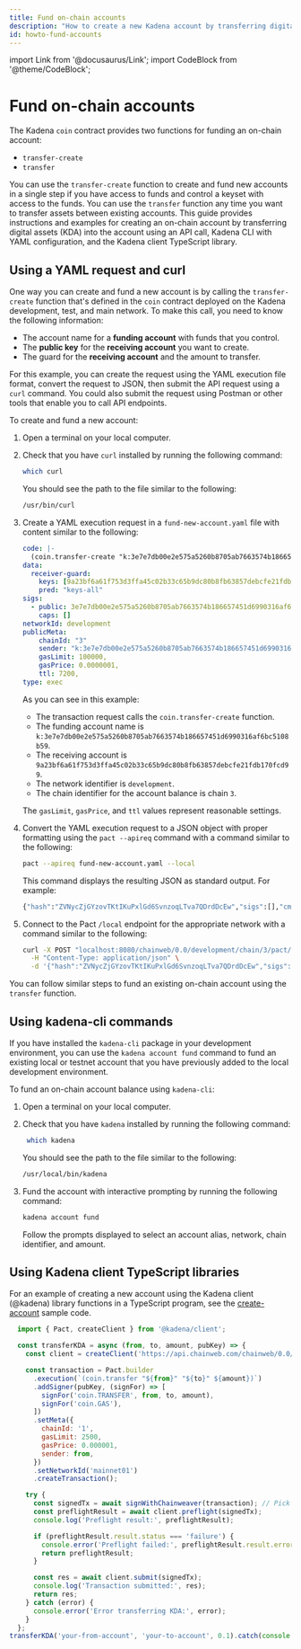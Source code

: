 ```yaml
---
title: Fund on-chain accounts
description: "How to create a new Kadena account by transferring digital assets into it using the coin contract function, Kadena CLI, and Kadena client library."
id: howto-fund-accounts
---
```

import Link from '@docusaurus/Link';
import CodeBlock from '@theme/CodeBlock';

# Fund on-chain accounts

The Kadena `coin` contract provides two functions for funding an on-chain account:

- `transfer-create`
- `transfer`

You can use the `transfer-create` function to create and fund new accounts in a single step if you have access to funds and control a keyset with access to the funds.
You can use the `transfer` function any time you want to transfer assets between existing accounts.
This guide provides instructions and examples for creating an on-chain account by transferring digital assets (KDA) into the account using an API call, Kadena CLI with YAML configuration, and the Kadena client TypeScript library.

## Using a YAML request and curl

One way you can create and fund a new account is by calling the `transfer-create` function that's defined in the `coin` contract deployed on the Kadena development, test, and main network.
To make this call, you need to know the following information:

-  The account name for a **funding account** with funds that you control.
-  The **public key** for the **receiving account** you want to create.
-  The guard for the **receiving account** and the amount to transfer.

For this example, you can create the request using the YAML execution file format, convert the request to JSON, then submit the API request using a `curl` command.
You could also submit the request using Postman or other tools that enable you to call API endpoints.

To create and fund a new account:

1. Open a terminal on your local computer.

2. Check that you have `curl` installed by running the following command:
   
   ```bash
   which curl
   ```

   You should see the path to the file similar to the following:
   
   ```bash
   /usr/bin/curl
   ```
   
3. Create a YAML execution request in a `fund-new-account.yaml` file with content similar to the following:
   
   ```yaml
   code: |-
     (coin.transfer-create "k:3e7e7db00e2e575a5260b8705ab7663574b186657451d6990316af6bc5108b59" "9a23bf6a61f753d3ffa45c02b33c65b9dc80b8fb63857debcfe21fdb170fcd99"(read-keyset "receiver-guard") 1.0)
   data:
     receiver-guard:
       keys: [9a23bf6a61f753d3ffa45c02b33c65b9dc80b8fb63857debcfe21fdb170fcd99]
       pred: "keys-all"
   sigs:
     - public: 3e7e7db00e2e575a5260b8705ab7663574b186657451d6990316af6bc5108b59
       caps: []
   networkId: development
   publicMeta:
       chainId: "3"
       sender: "k:3e7e7db00e2e575a5260b8705ab7663574b186657451d6990316af6bc5108b59"
       gasLimit: 100000,
       gasPrice: 0.0000001,
       ttl: 7200,
   type: exec
   ```

   As you can see in this example:
   
   - The transaction request calls the `coin.transfer-create` function.
   - The funding account name is `k:3e7e7db00e2e575a5260b8705ab7663574b186657451d6990316af6bc5108b59`.
   - The receiving account is `9a23bf6a61f753d3ffa45c02b33c65b9dc80b8fb63857debcfe21fdb170fcd99`.
   - The network identifier is `development`.
   - The chain identifier for the account balance is chain `3`.
   
   The `gasLimit`, `gasPrice`, and `ttl` values represent reasonable settings.

4. Convert the YAML execution request to a JSON object with proper formatting using the `pact --apireq` command with a command similar to the following:
   
   ```bash
   pact --apireq fund-new-account.yaml --local
   ```
   
   This command displays the resulting JSON as standard output.
   For example:
   
   ```bash
   {"hash":"ZVNycZjGYzovTKtIKuPxlGd6SvnzoqLTva7QDrdDcEw","sigs":[],"cmd":"{\"networkId\":\"development\",\"payload\":{\"exec\":{\"data\":{\"dev-account\":{\"pred\":\"keys-all\",\"keys\":[\"3e7e7db00e2e575a5260b8705ab7663574b186657451d6990316af6bc5108b59\"]}},\"code\":\"(coin.transfer-create \\\"k:3e7e7db00e2e575a5260b8705ab7663574b186657451d6990316af6bc5108b59\\\" (read-keyset \\\"dev-account\\\"))\"}},\"signers\":[],\"meta\":{\"creationTime\":1732575822,\"ttl\":7200,\"gasLimit\":100000,\"chainId\":\"3\",\"gasPrice\":1.0e-7,\"sender\":\"k:3e7e7db00e2e575a5260b8705ab7663574b186657451d6990316af6bc5108b59\"},\"nonce\":\"2024-11-25 23:03:42.968111 UTC\"}"}
   ```

5. Connect to the Pact `/local` endpoint for the appropriate network with a command similar to the following:

   ```bash
   curl -X POST "localhost:8080/chainweb/0.0/development/chain/3/pact/api/v1/local" \
     -H "Content-Type: application/json" \
     -d '{"hash":"ZVNycZjGYzovTKtIKuPxlGd6SvnzoqLTva7QDrdDcEw","sigs":[],"cmd":"{\"networkId\":\"development\",\"payload\":{\"exec\":{\"data\":{\"dev-account\":{\"pred\":\"keys-all\",\"keys\":[\"3e7e7db00e2e575a5260b8705ab7663574b186657451d6990316af6bc5108b59\"]}},\"code\":\"(coin.transfer-create \\\"k:3e7e7db00e2e575a5260b8705ab7663574b186657451d6990316af6bc5108b59\\\" (read-keyset \\\"dev-account\\\"))\"}},\"signers\":[],\"meta\":{\"creationTime\":1732575822,\"ttl\":7200,\"gasLimit\":100000,\"chainId\":\"3\",\"gasPrice\":1.0e-7,\"sender\":\"k:3e7e7db00e2e575a5260b8705ab7663574b186657451d6990316af6bc5108b59\"},\"nonce\":\"2024-11-25 23:03:42.968111 UTC\"}"}'
   ```

You can follow similar steps to fund an existing on-chain account using the `transfer` function.

## Using kadena-cli commands

If you have installed the `kadena-cli` package in your development environment, you can use the `kadena account fund` command to fund an existing local or testnet account that you have previously added to the local development environment.

To fund an on-chain account balance using `kadena-cli`:

1. Open a terminal on your local computer.

2. Check that you have `kadena` installed by running the following command:
   
   ```bash
    which kadena
   ```

   You should see the path to the file similar to the following:
   
   ```bash
   /usr/local/bin/kadena
   ```

3. Fund the account with interactive prompting by running the following command:
   
   ```bash
   kadena account fund
   ```
   
   Follow the prompts displayed to select an account alias, network, chain identifier, and amount.

## Using Kadena client TypeScript libraries

For an example of creating a new account using the Kadena client (@kadena) library functions in a TypeScript program, see
the [create-account](https://github.com/kadena-community/voting-dapp/blob/main/snippets/create-account.ts) sample code.

```javascript
  import { Pact, createClient } from '@kadena/client';

  const transferKDA = async (from, to, amount, pubKey) => {
    const client = createClient('https://api.chainweb.com/chainweb/0.0/mainnet01/chain/1/pact');

    const transaction = Pact.builder
      .execution(`(coin.transfer "${from}" "${to}" ${amount})`)
      .addSigner(pubKey, (signFor) => [
        signFor('coin.TRANSFER', from, to, amount),
        signFor('coin.GAS'),
      ])
      .setMeta({
        chainId: '1',
        gasLimit: 2500,
        gasPrice: 0.000001,
        sender: from,
      })
      .setNetworkId('mainnet01')
      .createTransaction();

    try {
      const signedTx = await signWithChainweaver(transaction); // Pick your preferred signing method
      const preflightResult = await client.preflight(signedTx);
      console.log('Preflight result:', preflightResult);

      if (preflightResult.result.status === 'failure') {
        console.error('Preflight failed:', preflightResult.result.error.message);
        return preflightResult;
      }

      const res = await client.submit(signedTx);
      console.log('Transaction submitted:', res);
      return res;
    } catch (error) {
      console.error('Error transferring KDA:', error);
    }
  };
transferKDA('your-from-account', 'your-to-account', 0.1).catch(console.error);
```
